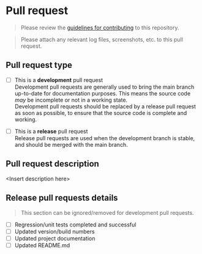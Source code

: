<!-- u250616 -->

# Pull request

> Please review the [guidelines for contributing](CONTRIBUTING.md) to this repository.  

> Please attach any relevant log files, screenshots, etc. to this pull request.

## Pull request type

- [ ] This is a **development** pull request  
Development pull requests are generally used to bring the main branch up-to-date
for documentation purposes. This means the source code *may* be incomplete or
not in a working state.  
Development pull requests should be replaced by a release pull request as soon
as possible, to ensure that the source code is complete and working.

- [ ] This is a **release** pull request  
Release pull requests are used when the development branch is stable, and should
be merged with the main branch.

## Pull request description

&lt;Insert description here&gt;

## Release pull requests details

> This section can be ignored/removed for development pull requests.

- [ ] Regression/unit tests completed and successful
- [ ] Updated version/build numbers
- [ ] Updated project documentation
- [ ] Updated README.md
